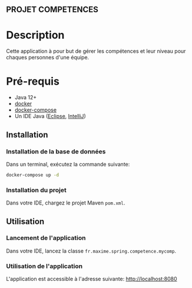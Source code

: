 ## PROJET COMPETENCES

# Description

Cette application à pour but de gérer les compétences et leur niveau 
pour chaques personnes d'une équipe.

# Pré-requis

- Java 12+
- [docker](https://docs.docker.com/get-docker/)
- [docker-compose](https://docs.docker.com/compose/install/)
- Un IDE Java ([Eclipse](https://www.eclipse.org/downloads/), [IntelliJ](https://www.jetbrains.com/fr-fr/idea/))

## Installation

### Installation de la base de données

Dans un terminal, exécutez la commande suivante:
```bash
docker-compose up -d
```

### Installation du projet

Dans votre IDE, chargez le projet Maven `pom.xml`.

## Utilisation

### Lancement de l'application

Dans votre IDE, lancez la classe `fr.maxime.spring.competence.mycomp`.

### Utilisation de l'application

L'application est accessible à l'adresse suivante: [http://localhost:8080](http://localhost:8080)